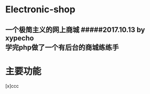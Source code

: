 # Electronic-shop
一个极简主义的网上商城
#####2017.10.13 by xypecho<br>
学完php做了一个有后台的商城练练手
------
主要功能
======
[x]ccc
